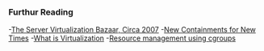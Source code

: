### Furthur Reading

-[The Server Virtualization Bazaar, Circa 2007](http://www.illuminata.com/?p=2153)
-[New Containments for New Times](http://www.illuminata.com/?p=1077)
-[What is Virtualization](http://www.illuminata.com/?name=whatvirt)
-[Resource management using cgroups](https://access.redhat.com/site/documentation/en-US/Red_Hat_Enterprise_Linux/6/pdf/Resource_Management_Guide/Red_Hat_Enterprise_Linux-6-Resource_Management_Guide-en-US.pdf)
